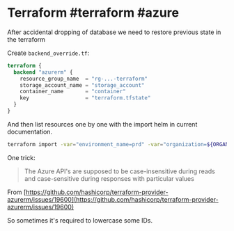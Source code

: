 # Terraform #terraform #azure

After accidental dropping of database we need to restore previous state in the terraform

Create `backend_override.tf`:

```tf
terraform {
  backend "azurerm" {
    resource_group_name  = "rg-...-terraform"
    storage_account_name = "storage_account"
    container_name       = "container"
    key                  = "terraform.tfstate"
  }
}
```

And then list resources one by one with the import helm in current documentation.

```bash
terraform import -var="environment_name=prd" -var="organization=${ORGANIZATION}" -var="database_admin_password=xxxxxxxx" azurerm_storage_account.storage /subscriptions/${SUBSCRIPTION_KEY}/resourceGroups/${RESOURCE_GROUP_NAME}/providers/Microsoft.Storage/storageAccounts/stprdprocessing${ORGANIZATION}

```

One trick:

> The Azure API's are supposed to be case-insensitive during reads and case-sensitive during responses with particular values

From [https://github.com/hashicorp/terraform-provider-azurerm/issues/19600](https://github.com/hashicorp/terraform-provider-azurerm/issues/19600)

So sometimes it's required to lowercase some IDs.